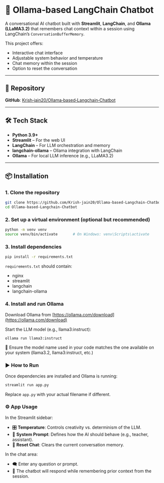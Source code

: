 # 🧠 Ollama‑based LangChain Chatbot

A conversational AI chatbot built with **Streamlit**, **LangChain**, and **Ollama (LLaMA3.2)** that remembers chat context within a session using LangChain’s `ConversationBufferMemory`.

This project offers:
- Interactive chat interface
- Adjustable system behavior and temperature
- Chat memory within the session
- Option to reset the conversation

---

## 🚀 Repository

**GitHub**: [Krish‑jain20/Ollama‑based‑Langchain‑Chatbot](https://github.com/Krish-jain20/Ollama-based-Langchain-Chatbot.git)

---

## 🛠️ Tech Stack

- **Python 3.9+**  
- **Streamlit** – For the web UI  
- **LangChain** – For LLM orchestration and memory  
- **langchain-ollama** – Ollama integration with LangChain  
- **Ollama** – For local LLM inference (e.g., LLaMA3.2)

---

## 📦 Installation

### 1. Clone the repository
```bash
git clone https://github.com/Krish-jain20/Ollama-based-Langchain-Chatbot.git
cd Ollama-based-Langchain-Chatbot
```
### 2. Set up a virtual environment (optional but recommended)
```bash
python -m venv venv
source venv/bin/activate       # On Windows: venv\Scripts\activate
```
### 3. Install dependencies
```bash
pip install -r requirements.txt
```
`requirements.txt` should contain:
- nginx
- streamlit
- langchain
- langchain-ollama

### 4. Install and run Ollama
Download Ollama from [https://ollama.com/download](https://ollama.com/download)

Start the LLM model (e.g., llama3:instruct):
```bash
ollama run llama3:instruct
```
🔁 Ensure the model name used in your code matches the one available on your system (llama3.2, llama3:instruct, etc.)

### ▶️ How to Run
Once dependencies are installed and Ollama is running:
```bash
streamlit run app.py
```
Replace `app.py` with your actual filename if different.

### ⚙️ App Usage
In the Streamlit sidebar:
- 🎛️ **Temperature**: Controls creativity vs. determinism of the LLM.
- 🧠 **System Prompt**: Defines how the AI should behave (e.g., teacher, assistant).
- 🔄 **Reset Chat**: Clears the current conversation memory.

In the chat area:
- 🗨️ Enter any question or prompt.
- 🧵 The chatbot will respond while remembering prior context from the session.

